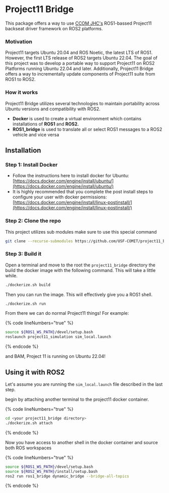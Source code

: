# Project11 Bridge

This package offers a way to use [CCOM JHC's](https://github.com/CCOMJHC) ROS1-bassed Project11 backseat driver framework on ROS2 platforms. &#x20;

### Motivation

Project11 targets Ubuntu 20.04 and ROS Noetic, the latest LTS of ROS1.   However, the first LTS release of ROS2 targets Ubuntu 22.04.   The goal of this project was to develop a portable way to support Project11 on ROS2 Platforms running Ubuntu 22.04 and later.   Additionally,  Project11 Bridge offers a way to incrementally update components of Project11 suite from ROS1 to ROS2.

### How it works

Project11 Bridge utilizes several technologies to maintain portability across Ubuntu versions and compatibility with ROS2.

* **Docker** is used to create a virtual environment which contains installations of **ROS1** and **ROS2.**
* **ROS1\_bridge** is used to translate all or select ROS1 messages to a ROS2 vehicle and vice versa

## Installation

### Step 1: Install Docker

* Follow the instructions here to install docker for Ubuntu:  [https://docs.docker.com/engine/install/ubuntu/](https://docs.docker.com/engine/install/ubuntu/)
* It is highly recommended that you complete the post install steps to configure your user with docker permissions:  [https://docs.docker.com/engine/install/linux-postinstall/](https://docs.docker.com/engine/install/linux-postinstall/)

### Step 2: Clone the repo

This project utilizes sub modules make sure to use this special command

```bash
git clone --recurse-submodules https://github.com/USF-COMIT/project11_bridge.git
```

### Step 3: Build it

Open a terminal and move to the root the `project11_bridge` directory the build the docker image with the following command.   This will take a little while.

```bash
./dockerize.sh build
```

Then you can run the image.   This will effectively give you a ROS1 shell.

```bash
./dockerize.sh run
```

From there we can do normal Project11 things!  For example:

{% code lineNumbers="true" %}
```bash
source ${ROS1_WS_PATH}/devel/setup.bash
roslaunch project11_simulation sim_local.launch
```
{% endcode %}

and BAM,   Project 11 is running on Ubuntu 22.04!

## Using it with ROS2

Let's assume you are running the `sim_local.launch` file described in the last step.

begin by attaching another terminal to the project11 docker container. &#x20;

{% code lineNumbers="true" %}
```bash
cd <your project11_bridge directory>
./dockerize.sh attach
```
{% endcode %}

Now you have access to another shell in the docker container and source both ROS workspaces

{% code lineNumbers="true" %}
```bash
source ${ROS1_WS_PATH}/devel/setup.bash
source ${ROS2_WS_PATH}/install/setup.bash
ros2 run ros1_bridge dynamic_bridge --bridge-all-topics
```
{% endcode %}


